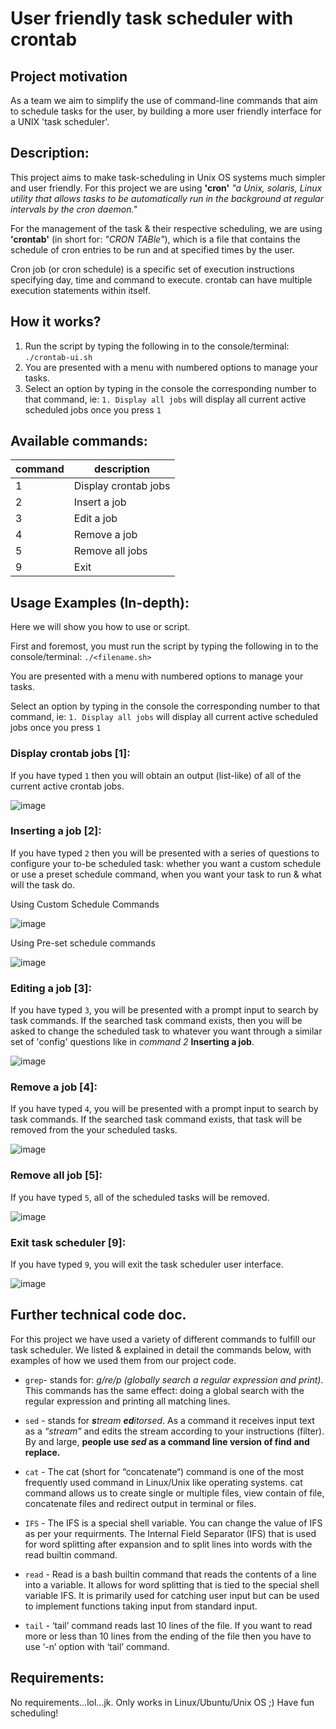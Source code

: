 # User friendly task scheduler with __crontab__

Project motivation
--

As a team we aim to simplify the use of command-line commands that aim to schedule tasks for the user, by building a more user friendly interface for a UNIX 'task scheduler'.

Description:
--

This project aims to make task-scheduling in Unix OS systems much simpler and user friendly. For this project
we are using __'cron'__ _"a Unix, solaris, Linux utility that allows tasks to be automatically run in the background at regular intervals by the cron daemon."_

For the management of the task & their respective scheduling, we are using __'crontab'__ (in short for: _"CRON TABle"_), which is a file that contains the schedule of cron entries to be run and at specified times by the user.

Cron job (or cron schedule) is a specific set of execution instructions specifying day, time and command to execute. crontab can have multiple execution statements within itself.

How it works?
--

1. Run the script by typing the following in to the console/terminal: ```./crontab-ui.sh```
2. You are presented with a menu with numbered options to manage your tasks.
3. Select an option by typing in the console the corresponding number to that command, ie: ```1. Display all jobs``` will display all current active scheduled jobs once you press ```1```

Available commands:
--

command | description
------- | -----------
1 | Display crontab jobs
2 | Insert a job
3 | Edit a job
4 | Remove a job
5 | Remove all jobs
9 | Exit

Usage Examples (In-depth):
--

Here we will show you how to use or script.

First and foremost, you must run the script by typing the following in to the console/terminal: ```./<filename.sh>```

You are presented with a menu with numbered options to manage your tasks.

Select an option by typing in the console the corresponding number to that command, ie: ```1. Display all jobs``` will display all current active scheduled jobs once you press ```1```

### Display crontab jobs [1]:
If you have typed ```1``` then you will obtain an output (list-like) of all of the current active crontab jobs.

![image](https://user-images.githubusercontent.com/20924663/68547427-7db4aa00-03d9-11ea-98b5-b5205c46a43d.png)

### Inserting a job [2]:
If you have typed ```2``` then you will be presented with a series of questions to configure your to-be scheduled task: whether you want a custom schedule or use a preset schedule command, when you want your task to run & what will the task do.

Using Custom Schedule Commands

![image](https://user-images.githubusercontent.com/20924663/68550357-017e8e80-03fa-11ea-8c02-2444d7ecc179.png)

Using Pre-set schedule commands

![image](https://user-images.githubusercontent.com/20924663/68550370-21ae4d80-03fa-11ea-8675-ae7320bdb327.png)


### Editing a job [3]:
If you have typed ```3```, you will be presented with a prompt input to search by task commands. If the searched task command exists, then you will be asked to change the scheduled task to whatever you want through a similar set of 'config' questions like in _command 2_ **Inserting a job**.

![image](https://user-images.githubusercontent.com/20924663/68550385-47d3ed80-03fa-11ea-96f1-1463f659c4eb.png)

### Remove a job [4]:
If you have typed ```4```, you will be presented with a prompt input to search by task commands. If the searched task command exists, that task will be removed from the your scheduled tasks.

![image](https://user-images.githubusercontent.com/45242072/68074434-dd380780-fd92-11e9-8d35-dd872c0aa9b3.png)

### Remove all job [5]:
If you have typed ```5```, all of the scheduled tasks will be removed.

![image](https://user-images.githubusercontent.com/45242072/68074441-f2ad3180-fd92-11e9-8048-7ae817328d98.png)

### Exit task scheduler [9]:
If you have typed ```9```, you will exit the task scheduler user interface.

![image](https://user-images.githubusercontent.com/45242072/68074449-05276b00-fd93-11e9-981a-de7138c74cb5.png)

Further technical code doc.
--

For this project we have used a variety of different commands to fulfill our task scheduler. We listed & explained in detail the commands below, with examples of how we used them from our project code.

- ```grep```- stands for: _g/re/p (globally search a regular expression and print)_. This commands has the same effect: doing a global search with the regular expression and printing all matching lines.

- ```sed``` - stands for _**s**tream **ed**itorsed_. As a command it receives input text as a _“stream”_ and edits the stream according to your instructions (filter). By and large, **people use _sed_ as a command line version of find and replace.**

- ```cat``` - The cat (short for “concatenate“) command is one of the most frequently used command in Linux/Unix like operating systems. cat command allows us to create single or multiple files, view contain of file, concatenate files and redirect output in terminal or files.

- ```IFS``` - The IFS is a special shell variable.
You can change the value of IFS as per your requirments.
The Internal Field Separator (IFS) that is used for word splitting after expansion and to split lines into words with the read builtin command.

- ```read``` - Read is a bash builtin command that reads the contents of a line into a variable. It allows for word splitting that is tied to the special shell variable IFS. It is primarily used for catching user input but can be used to implement functions taking input from standard input.

- ```tail``` - ‘tail’ command reads last 10 lines of the file. If you want to read more or less than 10 lines from the ending of the file then you have to use ‘-n’ option with ‘tail’ command.



Requirements:
--

No requirements...lol...jk. Only works in Linux/Ubuntu/Unix OS ;)
Have fun scheduling!
